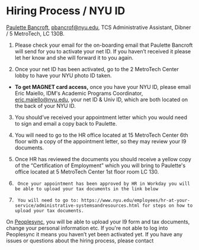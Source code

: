 # Hiring Process / NYU ID

[Paulette Bancroft](http://engineering.nyu.edu/people/paulette-bancroft), pbancrof@nyu.edu, TCS Administrative Assistant, Dibner / 5 MetroTech, LC 130B.
 
1. Please check your email for the on-boarding email that Paulette Bancroft will send for you to activate your net ID. If you haven’t received it please let her know and she will forward it to you again.

2. Once your net ID has been activated, go to the 2 MetroTech Center lobby to have your NYU photo ID taken. 

* **To get MAGNET card access,** once you have your NYU ID, please email Eric Maiello, IDM's Academic Programs Coordinator, eric.maiello@nyu.edu, your net ID & Univ ID, which are both located on the back of your NYU ID.

3. You should’ve received your appointment letter which you would need to sign and email a copy back to Paulette.

4. You will need to go to the HR office located at 15 MetroTech Center 6th floor with a copy of the appointment letter, so they may review your I9 documents.

5. Once HR has reviewed the documents you should receive a yellow copy of the “Certification of Employment” which you will bring to Paulette's office located at 5 MetroTech Center 1st floor room LC 130.

6.      Once your appointment has been approved by HR in Workday you will be able to upload your tax documents in the link below

7.      You will need to go to: https://www.nyu.edu/employees/hr-at-your-service/administrative-systemsandresources.html for steps on how to upload your tax documents.

On [Peoplesync](https://www.nyu.edu/employees/hr-at-your-service/administrative-systemsandresources.html), you will be able to upload your I9 form and tax documents, change your personal information etc. If you're not able to log into Peoplesync it means you haven’t yet been activated yet. If you have any issues or questions about the hiring process, please contact 
 

 